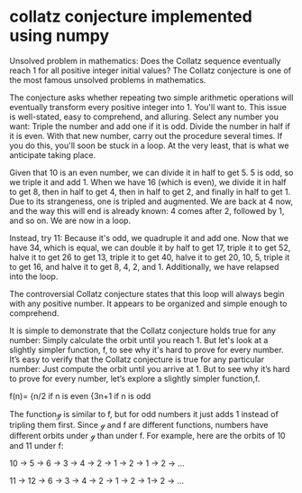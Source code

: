 # collatz conjecture implemented using numpy

Unsolved problem in mathematics: Does the Collatz sequence eventually reach 1 for all positive integer initial values? The Collatz conjecture is one of the most famous unsolved problems in mathematics.

The conjecture asks whether repeating two simple arithmetic operations will eventually transform every positive integer into 1.
You'll want to. This issue is well-stated, easy to comprehend, and alluring. Select any number you want: Triple the number and add one if it is odd. Divide the number in half if it is even. With that new number, carry out the procedure several times. If you do this, you'll soon be stuck in a loop. At the very least, that is what we anticipate taking place.

Given that 10 is an even number, we can divide it in half to get 5. 5 is odd, so we triple it and add 1. When we have 16 (which is even), we divide it in half to get 8, then in half to get 4, then in half to get 2, and finally in half to get 1. Due to its strangeness, one is tripled and augmented. We are back at 4 now, and the way this will end is already known: 4 comes after 2, followed by 1, and so on. We are now in a loop.

Instead, try 11: Because it's odd, we quadruple it and add one. Now that we have 34, which is equal, we can double it by half to get 17, triple it to get 52, halve it to get 26 to get 13, triple it to get 40, halve it to get 20, 10, 5, triple it to get 16, and halve it to get 8, 4, 2, and 1. Additionally, we have relapsed into the loop.

The controversial Collatz conjecture states that this loop will always begin with any positive number. It appears to be organized and simple enough to comprehend. 

It is simple to demonstrate that the Collatz conjecture holds true for any number: Simply calculate the orbit until you reach 1. But let's look at a slightly simpler function, f, to see why it's hard to prove for every number.
It’s easy to verify that the Collatz conjecture is true for any particular number: Just compute the orbit until you arrive at 1. But to see why it’s hard to prove for every number, let’s explore a slightly simpler function,f.

f(n)= {n/2  if n is even 
      {3n+1  if n is odd
 
The functionℊ is similar to f, but for odd numbers it just adds 1 instead of tripling them first. Since ℊ and f are different functions, numbers have different orbits under ℊ than under f. For example, here are the orbits of 10 and 11 under f:

10 → 5 → 6 → 3 → 4 → 2 → 1 → 2 → 1 → 2 → ...

11 → 12 → 6 → 3 → 4 → 2 → 1 → 2 → 1→ 2 → ...
